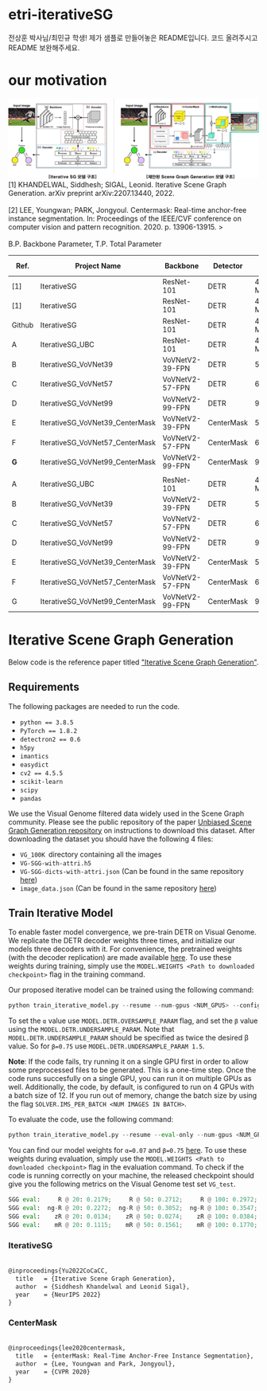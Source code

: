 # etri-iterativeSG

전상훈 박사님/최민규 학생! 제가 샘플로 만들어놓은 README입니다. 코드 올려주시고 README 보완해주세요.

# our motivation
![plot](./intro_img_v2.jpg)
[1]	KHANDELWAL, Siddhesh; SIGAL, Leonid. Iterative Scene Graph Generation. arXiv preprint arXiv:2207.13440, 2022.					<br>												
[2]	LEE, Youngwan; PARK, Jongyoul. Centermask: Real-time anchor-free instance segmentation. In: Proceedings of the IEEE/CVF conference on computer vision and pattern recognition. 2020. p. 13906-13915.													><br>																			
B.P.	Backbone Parameter, T.P.	Total Parameter											


| Ref.   | Project Name                    | Backbone        | Detector   | B.P.   | T.P.        | Epoch   | [R@20/50/100](mailto:R@20/50/100) | [ng-R@20/50/100](mailto:ng-R@20/50/100) | [zR@20/50/100](mailto:zR@20/50/100) | [mR@20/50/100](mailto:mR@20/50/100) | [hR@20/50/100](mailto:hR@20/50/100) | Inference time (s) | GPU   | EA | Batch | α    | β    |
| ------ | ------------------------------- | --------------- | ---------- | ------ | ----------- | ------- | --------------------------------- | --------------------------------------- | ----------------------------------- | ----------------------------------- | ----------------------------------- | ------------------ | ----- | -- | ----- | ---- | ---- |
| [1]    | IterativeSG                     | ResNet-101      | DETR       | 44.5 M | 93,251,470  | 250,000 | 29.70/32.10                       | \-                                      | \-                                  | 8.0/8.8                             | 12.6/13.80                          | \-                 | A100  | 4  | 12    | 0.07 | \*   |
| [1]    | IterativeSG                     | ResNet-101      | DETR       | 44.5 M | 93,251,470  | \-      | 27.20/29.80                       | \-                                      | \-                                  | 15.70/17.80                         | 19.90/22.30                         | \-                 | A100  | 4  | 12    | 0.07 | 0.75 |
| Github | IterativeSG                     | ResNet-101      | DETR       | 44.5 M | 93,251,470  | 250,000 | 21.79/27.12/29.72                 | 22.72/30.52/35.47                       | 1.34/2.74/3.84                      | 11.15/15.61/17.70                   | \-                                  | \-                 | A100  | 4  | 12    | 0.07 | 0.75 |
| A      | IterativeSG_UBC                 | ResNet-101      | DETR       | 44.5 M | 93,251,470  | 250,000 | 19.39/23.72/26.08                 | 19.77/26.41/30.69                       | 0.74/2.98/3.42                      | 10.54/12.92/14.43                   | \-                                  | 0.100324           | A100  | 4  | 12    | 0.07 | 0.75 |
| B      | IterativeSG_VoVNet39            | VoVNetV2-39-FPN | DETR       | 52.6M  | 79,102,606  | 250,000 | 11.07/13.88/15.33                 | 11.40/15.52/18.27                       | 0.45/1.34/1.34                      | 6.49/8.15/10.19                     | \-                                  | 0.110973           | A100  | 4  | 12    | 0.07 | 0.75 |
| C      | IterativeSG_VoVNet57            | VoVNetV2-57-FPN | DETR       | 68.9M  | 95,362,190  | 250,000 | 11.28/14.28/15.75                 | 11.68/15.89/18.87                       | 0.45/0.89/1.34                      | 6.35/8.81/10.50                     |                                     | 0.112889           | A100  | 4  | 12    | 0.07 | 0.75 |
| D      | IterativeSG_VoVNet99            | VoVNetV2-99-FPN | DETR       | 96.9M  | 123,408,270 | 250,000 |                                   |                                         |                                     |                                     |                                     |                    | A100  | 4  | 12    | 0.07 | 0.75 |
| E      | IterativeSG_VoVNet39_CenterMask | VoVNetV2-39-FPN | CenterMask | 52.6M  | 103,168,224 | 250,000 |                                   |                                         |                                     |                                     |                                     |                    | Titan | 4  | 12    | 0.07 | 0.75 |
| F      | IterativeSG_VoVNet57_CenterMask | VoVNetV2-57-FPN | CenterMask | 68.9M  | 119,427,808 | 250,000 | 24.98/27.98/29.49                 | 27.06/33.32/37.54                       | 3.35/4.91/6.70                      | 10.99/13.08/14.38                   | \-                                  | 0.124565           | Titan | 4  | 12    | 0.07 | 0.75 |
| <b> G </b> | IterativeSG_VoVNet99_CenterMask | VoVNetV2-99-FPN | CenterMask | 96.9M  | 147,473,888 | 250,000 |                                   |                                         |                                     |                                     |                                     |                    | A100  | 4  | 12    | 0.07 | 0.75 |
|        |                                 |                 |            |        |             |         |                                   |                                         |                                     |                                     |                                     |                    |       |    |       |      |      |
| A      | IterativeSG_UBC                 | ResNet-101      | DETR       | 44.5 M | 93,251,470  | 100,000 |                                   |                                         |                                     |                                     | \-                                  |                    | A100  | 4  | 12    | 0.07 | 0.75 |
| B      | IterativeSG_VoVNet39            | VoVNetV2-39-FPN | DETR       | 52.6M  | 79,102,606  | 100,000 |                                   |                                         |                                     |                                     | \-                                  |                    | A100  | 4  | 12    | 0.07 | 0.75 |
| C      | IterativeSG_VoVNet57            | VoVNetV2-57-FPN | DETR       | 68.9M  | 95,362,190  | 100,000 | 6.40/8.18/9.46                    | 6.67/9.27/11.07                         | 0.00/0.045/0.089                    | 3.34/4.25/6.25                      | \-                                  | 0.117365           | A100  | 4  | 12    | 0.07 | 0.75 |
| D      | IterativeSG_VoVNet99            | VoVNetV2-99-FPN | DETR       | 96.9M  | 123,408,270 | 100,000 | 5.61/7.38/8.53                    | 5.53/7.91/10.00                         | 0.00/0.045/0.089                    | 2.97/3.65/4.27                      | \-                                  | 0.116621           | A100  | 4  | 12    | 0.07 | 0.75 |
| E      | IterativeSG_VoVNet39_CenterMask | VoVNetV2-39-FPN | CenterMask | 52.6M  | 103,168,224 | 100,000 | 18.35/20.85/22.11                 | 19.43/23.92/27.05                       | 0.89/2.90/3.35                      | 7.56/9.84/10.44                     |                                     | 0.119549           | Titan | 4  | 12    | 0.07 | 0.75 |
| F      | IterativeSG_VoVNet57_CenterMask | VoVNetV2-57-FPN | CenterMask | 68.9M  | 119,427,808 | 100,000 | 16.91/19.09/20.14                 | 18.07/22.54/25.60                       | 0.45/2.23/2.46                      | 7.27/8.54/9.02                      | \-                                  | 0.124869           | Titan | 4  | 12    | 0.07 | 0.75 |
| G      | IterativeSG_VoVNet99_CenterMask | VoVNetV2-99-FPN | CenterMask | 96.9M  | 147,473,888 | 100,000 | 11.24/12.88/13.78                 | 11.88/15.00/16.98                       | 0.22/0.67/0.156                     | 4.10/4.96/5.56                      | \-                                  | 0.152235           | A100  | 4  | 12    | 0.07 | 0.75 |


# Iterative Scene Graph Generation

Below code is the reference paper titled ["Iterative Scene Graph Generation"](https://openreview.net/pdf?id=i0FnLiIRj6U).

## Requirements
The following packages are needed to run the code.
- `python == 3.8.5`
- `PyTorch == 1.8.2`
- `detectron2 == 0.6`
- `h5py`
- `imantics`
- `easydict`
- `cv2 == 4.5.5`
- `scikit-learn`
- `scipy`
- `pandas`

We use the Visual Genome filtered data widely used in the Scene Graph community. 
Please see the public repository of the paper  [Unbiased Scene Graph Generation repository](https://github.com/KaihuaTang/Scene-Graph-Benchmark.pytorch/blob/master/DATASET.md) on instructions to download this dataset. After downloading the dataset you should have the following 4 files: 
- `VG_100K `directory containing all the images
- `VG-SGG-with-attri.h5` 
- `VG-SGG-dicts-with-attri.json` (Can be found in the same repository [here](https://github.com/KaihuaTang/Scene-Graph-Benchmark.pytorch/tree/master/datasets/vg))
- `image_data.json` (Can be found in the same repository [here](https://github.com/KaihuaTang/Scene-Graph-Benchmark.pytorch/tree/master/datasets/vg))

## Train Iterative Model
To enable faster model convergence, we pre-train DETR on Visual Genome. We replicate the DETR decoder weights three times, and initialize our models three decoders with it. For convenience, the pretrained weights (with the decoder replication) are made available [here](https://drive.google.com/drive/folders/1CdcYdcYEvkZHz-I1IFF8sBxVMWSyWIkh?usp=share_link). To use these weights during training, simply use the `MODEL.WEIGHTS <Path to downloaded checkpoint>` flag in the training command.

Our proposed iterative model can be trained using the following command:
```python
python train_iterative_model.py --resume --num-gpus <NUM_GPUS> --config-file configs/iterative_model.yaml OUTPUT_DIR <PATH TO CHECKPOINT DIR> DATASETS.VISUAL_GENOME.IMAGES <PATH TO VG_100K IMAGES> DATASETS.VISUAL_GENOME.MAPPING_DICTIONARY <PATH TO VG-SGG-dicts-with-attri.json> DATASETS.VISUAL_GENOME.IMAGE_DATA <PATH TO image_data.json> DATASETS.VISUAL_GENOME.VG_ATTRIBUTE_H5 <PATH TO VG-SGG-with-attri.h5> MODEL.DETR.OVERSAMPLE_PARAM <Alpha Value> MODEL.DETR.UNDERSAMPLE_PARAM <Twice the Beta Value> SOLVER.CLIP_GRADIENTS.CLIP_VALUE 0.01 SOLVER.IMS_PER_BATCH 12 MODEL.DETR.NO_OBJECT_WEIGHT 0.1 MODEL.WEIGHTS <PATH TO DETR Pretrained Model>
```
To set the `α` value use `MODEL.DETR.OVERSAMPLE_PARAM` flag, and set the `β` value using the `MODEL.DETR.UNDERSAMPLE_PARAM`. Note that `MODEL.DETR.UNDERSAMPLE_PARAM` should be specified as twice the desired β value. So for `β=0.75` use `MODEL.DETR.UNDERSAMPLE_PARAM 1.5`.

**Note**: If the code fails, try running it on a single GPU first in order to allow some preprocessed files to be generated. This is a one-time step. Once the code runs succesfully on a single GPU, you can run it on multiple GPUs as well. Additionally, the code, by default, is configured to run on 4 GPUs with a batch size of 12. If you run out of memory, change the batch size by using the flag `SOLVER.IMS_PER_BATCH <NUM IMAGES IN BATCH>`.

To evaluate the code, use the following command:
```python
python train_iterative_model.py --resume --eval-only --num-gpus <NUM_GPUS> --config-file configs/iterative_model.yaml OUTPUT_DIR <PATH TO CHECKPOINT DIR> DATASETS.VISUAL_GENOME.IMAGES <PATH TO VG_100K IMAGES> DATASETS.VISUAL_GENOME.MAPPING_DICTIONARY <PATH TO VG-SGG-dicts-with-attri.json> DATASETS.VISUAL_GENOME.IMAGE_DATA <PATH TO image_data.json> DATASETS.VISUAL_GENOME.VG_ATTRIBUTE_H5 <PATH TO VG-SGG-with-attri.h5>
```
You can find our model weights for `α=0.07` and `β=0.75` [here](https://drive.google.com/drive/folders/1L2H2e-UfyKfbbmM34LaJfT6S49VTfZDY?usp=share_link). To use these weights during evaluation, simply use the `MODEL.WEIGHTS <Path to downloaded checkpoint>` flag in the evaluation command. To check if the code is running correctly on your machine, the released checkpoint should give you the following metrics on the Visual Genome test set `VG_test`.

```python
SGG eval:     R @ 20: 0.2179;     R @ 50: 0.2712;     R @ 100: 0.2972;  for mode=sgdet, type=Recall(Main).
SGG eval:  ng-R @ 20: 0.2272;  ng-R @ 50: 0.3052;  ng-R @ 100: 0.3547;  for mode=sgdet, type=No Graph Constraint Recall(Main).
SGG eval:    zR @ 20: 0.0134;    zR @ 50: 0.0274;    zR @ 100: 0.0384;  for mode=sgdet, type=Zero Shot Recall.
SGG eval:    mR @ 20: 0.1115;    mR @ 50: 0.1561;    mR @ 100: 0.1770;  for mode=sgdet, type=Mean Recall.
```

### IterativeSG
<div class="snippet-clipboard-content notranslate position-relative overflow-auto" data-snippet-clipboard-copy-content="@inproceedings{Yu2022CoCaCC,
  title   = {Iterative Scene Graph Generation},
  author  = {Siddhesh Khandelwal and Leonid Sigal},
  year    = {NeurIPS 2022}
}"><pre class="notranslate"><code>
@inproceedings{Yu2022CoCaCC,
  title   = {Iterative Scene Graph Generation},
  author  = {Siddhesh Khandelwal and Leonid Sigal},
  year    = {NeurIPS 2022}
}
</code></pre></div>

### CenterMask
<div class="snippet-clipboard-content notranslate position-relative overflow-auto" data-snippet-clipboard-copy-content="@inproceedings{Yu2022CoCaCC,
  title   = {enterMask: Real-Time Anchor-Free Instance Segmentation},
  author  = {Lee, Youngwan and Park, Jongyoul},
  year    = {CVPR 2020}
}"><pre class="notranslate"><code>
@inproceedings{lee2020centermask,
  title   = {enterMask: Real-Time Anchor-Free Instance Segmentation},
  author  = {Lee, Youngwan and Park, Jongyoul},
  year    = {CVPR 2020}
}
</code></pre></div>

